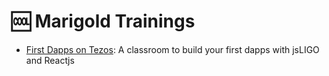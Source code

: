 # 🆒 Marigold Trainings

* [First Dapps on Tezos](https://classroom.github.com/a/cFVoDEGU): A classroom to build your first dapps with jsLIGO and Reactjs

